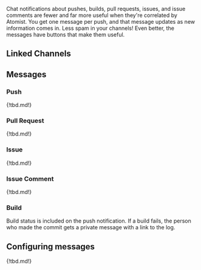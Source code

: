 Chat notifications about pushes, builds, pull requests, issues, and issue comments are
fewer and far more useful when they're correlated by Atomist. You get one message per push, and 
that message updates as new information comes in. Less spam in your channels! Even better, 
the messages have buttons that make them useful.

## Linked Channels

## Messages

### Push 

{!tbd.md!}

### Pull Request

{!tbd.md!}

### Issue

{!tbd.md!}

### Issue Comment

{!tbd.md!}

### Build

Build status is included on the push notification.
If a build fails, the person who made the commit gets a private message with a link to the log.

## Configuring messages

{!tbd.md!}